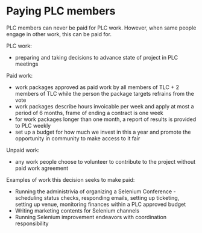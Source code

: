 # Paying PLC members

PLC members can never be paid for PLC work. However, when same people engage in other work, this can be paid for. 

PLC work:
  * preparing and taking decisions to advance state of project in PLC meetings

Paid work:
  * work packages approved as paid work by all members of TLC + 2 members of TLC while the person the package targets refrains from the vote
  * work packages describe hours invoicable per week and apply at most a period of 6 months, frame of ending a contract is one week
  * for work packages longer than one month, a report of results is provided to PLC weekly
  * set up a budget for how much we invest in this a year and promote the opportunity in community to make access to it fair

Unpaid work:
  * any work people choose to volunteer to contribute to the project without paid work agreement

Examples of work this decision seeks to make paid:
  * Running the administrivia of organizing a Selenium Conference - scheduling status checks, responding emails, setting up ticketing, setting up venue, monitoring finances within a PLC approved budget
  * Writing marketing contents for Selenium channels
  * Running Selenium improvement endeavors with coordination responsibility
